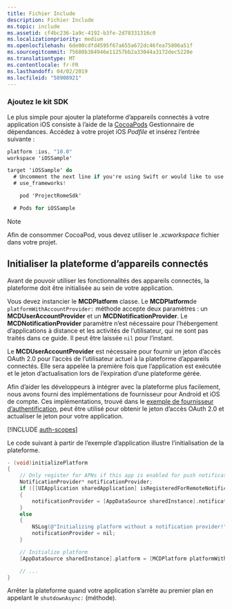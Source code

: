 ```yaml
---
title: Fichier Include
description: Fichier Include
ms.topic: include
ms.assetid: cf4bc236-1a9c-4192-b3fe-2d78331316c0
ms.localizationpriority: medium
ms.openlocfilehash: 6de00cdfd4595f67a655a672dc46fea75806a51f
ms.sourcegitcommit: 75680b384946e11257bb2a33044a3172dec5220e
ms.translationtype: MT
ms.contentlocale: fr-FR
ms.lasthandoff: 04/02/2019
ms.locfileid: "58908921"
---
```

### <a name="add-the-sdk"></a>Ajoutez le kit SDK

Le plus simple pour ajouter la plateforme d’appareils connectés à votre application iOS consiste à l’aide de la [CocoaPods](https://cocoapods.org/) Gestionnaire de dépendances. Accédez à votre projet iOS *Podfile* et insérez l’entrée suivante :

```ObjectiveC
platform :ios, "10.0"
workspace 'iOSSample'

target 'iOSSample' do
  # Uncomment the next line if you're using Swift or would like to use dynamic frameworks
  # use_frameworks!

    pod 'ProjectRomeSdk'

  # Pods for iOSSample
```

> [!NOTE]
> Afin de consommer CocoaPod, vous devez utiliser le _.xcworkspace_ fichier dans votre projet.

## <a name="initialize-the-connected-devices-platform"></a>Initialiser la plateforme d’appareils connectés

Avant de pouvoir utiliser les fonctionnalités des appareils connectés, la plateforme doit être initialisée au sein de votre application. 

Vous devez instancier le **MCDPlatform** classe. Le **MCDPlatform**de `platformWithAccountProvider:` méthode accepte deux paramètres : un **MCDUserAccountProvider** et un **MCDNotificationProvider**. Le **MCDNotificationProvider** paramètre n’est nécessaire pour l’hébergement d’applications à distance et les activités de l’utilisateur, qui ne sont pas traités dans ce guide. Il peut être laissée `nil` pour l’instant.

Le **MCDUserAccountProvider** est nécessaire pour fournir un jeton d’accès OAuth 2.0 pour l’accès de l’utilisateur actuel à la plateforme d’appareils connectés. Elle sera appelée la première fois que l’application est exécutée et le jeton d’actualisation lors de l’expiration d’une plateforme gérée. 

Afin d’aider les développeurs à intégrer avec la plateforme plus facilement, nous avons fourni des implémentations de fournisseur pour Android et iOS de compte. Ces implémentations, trouvé dans le [exemple de fournisseur d’authentification](https://github.com/Microsoft/project-rome/tree/master/iOS/samples/account-provider-sample), peut être utilisé pour obtenir le jeton d’accès OAuth 2.0 et actualiser le jeton pour votre application.

[!INCLUDE [auth-scopes](../auth-scopes.md)]

Le code suivant à partir de l’exemple d’application illustre l’initialisation de la plateforme.

```ObjectiveC
- (void)initializePlatform
{
    // Only register for APNs if this app is enabled for push notifications
    NotificationProvider* notificationProvider;
    if ([[UIApplication sharedApplication] isRegisteredForRemoteNotifications])
    {
        notificationProvider = [AppDataSource sharedInstance].notificationProvider;
    }
    else
    {
        NSLog(@"Initializing platform without a notification provider!");
        notificationProvider = nil;
    }

    // Initialize platform
    [AppDataSource sharedInstance].platform = [MCDPlatform platformWithAccountProvider:[AppDataSource sharedInstance].accountProvider notificationProvider:notificationProvider];

    // ...
}
```

Arrêter la plateforme quand votre application s’arrête au premier plan en appelant le `shutdownAsync:` (méthode).
